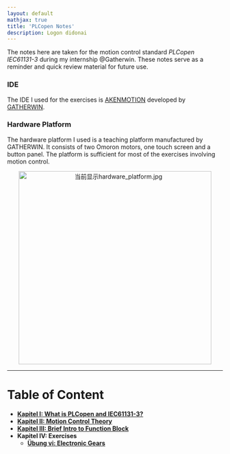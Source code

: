 ```yaml
---
layout: default
mathjax: true
title: 'PLCopen Notes'
description: Logon didonai
---
```

The notes here are taken for the motion control standard _PLCopen IEC61131-3_ during my internship @Gatherwin. These notes serve as a reminder and quick review material for future use.

### IDE
The IDE I used for the exercises is [AKENMOTION](http://www.gatherwin.com.cn/En/chain.asp?SortID=14) developed by [GATHERWIN](http://www.gatherwin.com.cn/En/main.asp).

### Hardware Platform
The hardware platform I used is a teaching platform manufactured by GATHERWIN. It consists of two Omoron motors, one touch screen and a button panel. The platform is sufficient for most of the exercises involving motion control.

<p align="center">
    <img src="https://lh4.googleusercontent.com/jJ48XEathDtx7a6r2vhWm2pxr4zhspN-1_DJ087wvh9mBlHFQcg3_yhR8vrMojlqgAYEFEv8AtguSk59IbxP=w2880-h1282-rw" class="ndfHFb-c4YZDc-HiaYvf-RJLb9c" alt="当前显示hardware_platform.jpg" aria-hidden="true" width = 450>
</p>

***


# **Table of Content**

* [**Kapitel I: What is PLCopen and IEC61131-3?**](KapI.html)
* [**Kapitel II: Motion Control Theory**](KapII.html)
* [**Kapitel III: Brief Intro to Function Block**](KapIII.html)
* **Kapitel IV: Exercises**
  * [**Übung vi: Electronic Gears**](Uebung_vi_Electronic_gears.html)
